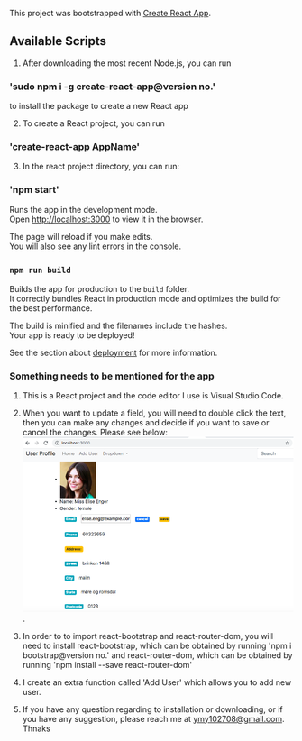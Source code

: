 This project was bootstrapped with [Create React App](https://github.com/facebook/create-react-app).

## Available Scripts

1. After downloading the most recent Node.js, you can run
### 'sudo npm i -g create-react-app@version no.' 
to install the package to create a new React app

2. To create a React project, you can run
### 'create-react-app AppName'


3. In the react project directory, you can run:

### 'npm start'

Runs the app in the development mode.<br>
Open [http://localhost:3000](http://localhost:3000) to view it in the browser.

The page will reload if you make edits.<br>
You will also see any lint errors in the console.


### `npm run build`

Builds the app for production to the `build` folder.<br>
It correctly bundles React in production mode and optimizes the build for the best performance.

The build is minified and the filenames include the hashes.<br>
Your app is ready to be deployed!

See the section about [deployment](https://facebook.github.io/create-react-app/docs/deployment) for more information.

### Something needs to be mentioned for the app

1. This is a React project and the code editor I use is Visual Studio Code.

2. When you want to update a field, you will need to double click the text, then you can make any changes and decide if you want to save or cancel the changes. Please see below:
![Test Image 1](https://github.com/ReginaYang2018/profile_app/blob/master/edit%20information.png).

3. In order to to import react-bootstrap and react-router-dom, you will need to install react-bootstrap, which can be obtained by running 'npm i bootstrap@version no.'
and react-router-dom, which can be obtained by running 'npm install --save react-router-dom' 

4. I create an extra function called 'Add User' which allows you to add new user.

5. If you have any question regarding to installation or downloading, or if you have any suggestion, please reach me at ymy102708@gmail.com. Thnaks
